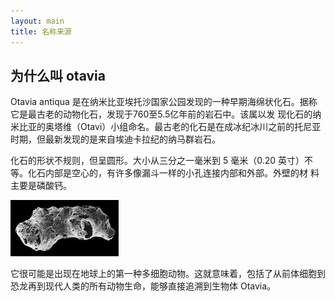 ```yaml
---
layout: main
title: 名称来源
---
```


## 为什么叫 otavia

Otavia antiqua 是在纳米比亚埃托沙国家公园发现的一种早期海绵状化石。据称它是最古老的动物化石，发现于760至5.5亿年前的岩石中。该属以发
现化石的纳米比亚的奥塔维（Otavi）小组命名。最古老的化石是在成冰纪冰川之前的托尼亚时期，但最新发现的是来自埃迪卡拉纪的纳马群岩石。

化石的形状不规则，但呈圆形。大小从三分之一毫米到 5 毫米（0.20 英寸）不等。化石内部是空心的，有许多像漏斗一样的小孔连接内部和外部。外壁的材
料主要是磷酸钙。

![化石](../../_assets/images/otavia_antiqua_fossil.jpg)

它很可能是出现在地球上的第一种多细胞动物。这就意味着，包括了从前体细胞到恐龙再到现代人类的所有动物生命，能够直接追溯到生物体 Otavia。

